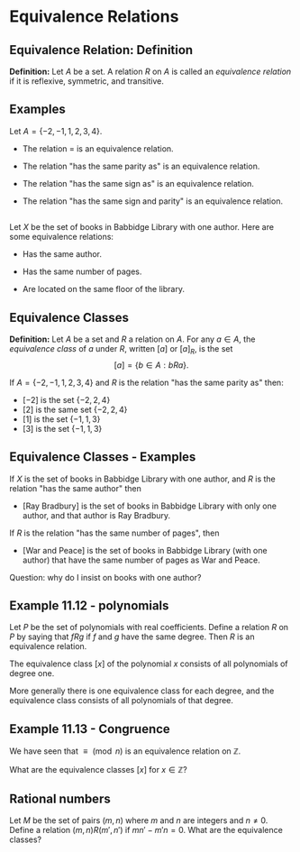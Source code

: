 # Equivalence Relations

## Equivalence Relation: Definition

**Definition:** Let $A$ be a set.  A relation $R$ on $A$ is called an *equivalence relation* if it is
reflexive, symmetric, and transitive.

## Examples

Let $A=\{-2,-1,1,2,3,4\}$.  

- The relation $=$ is an equivalence relation.

- The relation "has the same parity as" is an equivalence relation.

- The relation "has the same sign as" is an equivalence relation.

- The relation "has the same sign and parity" is an equivalence relation.

##

Let $X$ be the set of books in Babbidge Library with one author. Here are some equivalence relations:

- Has the same author.

- Has the same number of pages.

- Are located on the same floor of the library.

## Equivalence Classes

**Definition:** Let $A$ be a set and $R$ a relation on $A$.  For any $a\in A$, the *equivalence class*
of $a$ under $R$, written $[a]$ or $[a]_R$, is the set
$$
[a] =\{b\in A : bRa\}.
$$

If $A=\{-2,-1,1,2,3,4\}$ and $R$ is the relation "has the same parity as" then:

- $[-2]$ is the set $\{-2,2,4\}$
- $[2]$ is the same set $\{-2,2,4\}$
- $[1]$ is the set $\{-1,1,3\}$
- $[3]$ is the set $\{-1,1,3\}$

## Equivalence Classes  - Examples

If $X$ is the set of books in Babbidge Library with one author, and $R$ is the relation "has the same author"
then

- [Ray Bradbury] is the set of books in Babbidge Library with only one author, and that author is Ray Bradbury.

If $R$ is the relation "has the same number of pages", then

- [War and Peace] is the set of books in Babbidge Library (with one author) that have the same number of pages as War and Peace.

Question: why do I insist on books with one author?

## Example 11.12 - polynomials

Let $P$ be the set of polynomials with real coefficients.   Define a relation $R$ on $P$ by saying that
$fRg$ if $f$ and $g$ have the same degree.  Then $R$ is an equivalence relation.  

The equivalence class $[x]$ of the polynomial $x$ consists of all polynomials of degree one. 

More generally there is one equivalence class for each degree, and the equivalence class consists of
all polynomials of that degree.

## Example 11.13 - Congruence

We have seen that $\equiv\pmod{n}$ is an equivalence relation on $\mathbb{Z}$.  

What are the equivalence classes $[x]$ for $x\in\mathbb{Z}$?


## Rational numbers

Let $M$ be the set of pairs $(m,n)$ where $m$ and $n$ are integers and $n\not=0$.  Define
a relation $(m,n)R(m',n')$ if $mn'-m'n=0$.  What are the equivalence classes?















